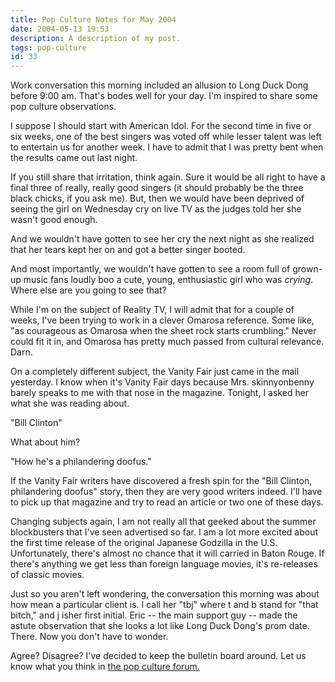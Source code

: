 ```yaml
---
title: Pop Culture Notes for May 2004
date: 2004-05-13 19:53
description: A description of my post.
tags: pop-culture
id: 33
---
```

Work conversation this morning included an allusion to Long Duck Dong before 9:00 am.  That's bodes well for your day.  I'm inspired to share some pop culture observations.

I suppose I should start with American Idol.  For the second time in five or six weeks, one of the best singers was voted off while lesser talent was left to entertain us for another week.  I have to admit that I was pretty bent when the results came out last night.  

If you still share that irritation, think again.  Sure it would be all right to have a final three of really, really good singers (it should probably be the three black chicks, if you ask me).  But, then we would have been deprived of seeing the girl on Wednesday cry on live TV as the judges told her she wasn't good enough.  

And we wouldn't have gotten to see her cry the next night as she realized that her tears kept her on and got a better singer booted.  

And most importantly, we wouldn't have gotten to see a room full of grown-up music fans loudly boo a cute, young, enthusiastic girl who was <i>crying</i>.  Where else are you going to see that?

While I'm on the subject of Reality TV, I will admit that for a couple of weeks, I've been trying to work in a clever Omarosa reference.  Some like, "as courageous as Omarosa when the sheet rock starts crumbling."  Never could fit it in, and Omarosa has pretty much passed from cultural relevance.  Darn.

On a completely different subject, the Vanity Fair just came in the mail yesterday.  I know when it's Vanity Fair days because Mrs. skinnyonbenny barely speaks to me with that nose in the magazine.  Tonight, I asked her what she was reading about.

"Bill Clinton"

What about him?

"How he's a philandering doofus."

If the Vanity Fair writers have discovered a fresh spin for the "Bill Clinton, philandering doofus" story, then they are very good writers indeed.  I'll have to pick up that magazine and try to read an article or two one of these days.  

Changing subjects again, I am not really all that geeked about the summer blockbusters that I've seen advertised so far.  I am a lot more excited about the first time release of the original Japanese Godzilla in the U.S.  Unfortunately, there's almost no chance that it will carried in Baton Rouge.  If there's anything we get less than foreign language movies, it's re-releases of classic movies.

Just so you aren't left wondering, the conversation this morning was about how mean a particular client is.  I call her "tbj" where t and b stand for "that bitch," and j isher first initial.  Eric -- the main support guy -- made the astute observation that she looks a lot like Long Duck Dong's prom date.  There.  Now you don't have to wonder.

Agree?  Disagree?  I've decided to keep the bulletin board around.  Let us know what you think in <a href="http://theskinnyonbenny.com/stl-web/bulletin/bb/viewforum.php?f=1" target="_blank" class="mainbox">the pop culture forum.</a>
